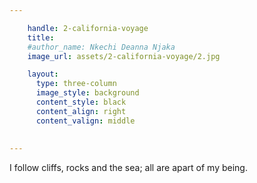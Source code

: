 ```yaml
---

    handle: 2-california-voyage
    title:  
    #author_name: Nkechi Deanna Njaka
    image_url: assets/2-california-voyage/2.jpg

    layout:
      type: three-column
      image_style: background 
      content_style: black
      content_align: right
      content_valign: middle
      
        
---
```

I follow cliffs, rocks and the sea; all are apart of my being. 